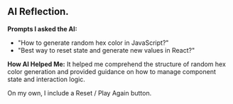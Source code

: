 ## AI Reflection.

**Prompts I asked the AI:**
- "How to generate random hex color in JavaScript?"
- "Best way to reset state and generate new values in React?"

**How AI Helped Me:**
It helped me comprehend the structure of random hex color generation and provided guidance on how to manage component state and interaction logic.

On my own, I include a Reset / Play Again button.